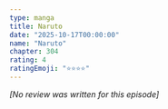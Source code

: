 ```yaml
---
type: manga
title: Naruto
date: "2025-10-17T00:00:00"
name: "Naruto"
chapter: 304
rating: 4
ratingEmoji: "⭐️⭐️⭐️⭐️"
---
```


_[No review was written for this episode]_